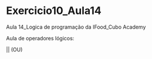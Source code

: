 # Exercicio10_Aula14
Aula 14_Logica de programação da IFood_Cubo Academy

Aula de operadores lógicos:

|| (OU)